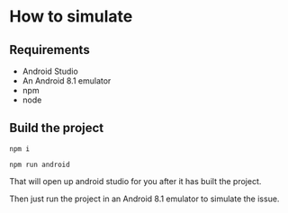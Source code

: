 # How to simulate

## Requirements

- Android Studio
- An Android 8.1 emulator
- npm
- node

## Build the project

`npm i`

`npm run android`

That will open up android studio for you after it has built the project.

Then just run the project in an Android 8.1 emulator to simulate the issue.
